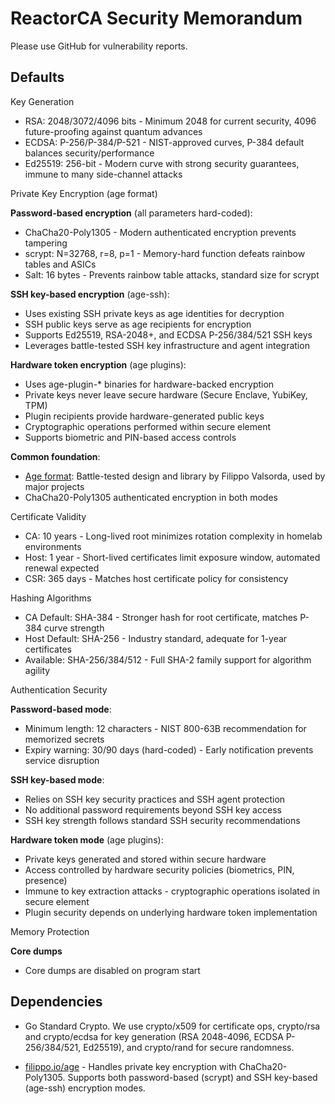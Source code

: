 # ReactorCA Security Memorandum

Please use GitHub for vulnerability reports.

## Defaults

Key Generation

- RSA: 2048/3072/4096 bits - Minimum 2048 for current security, 4096 future-proofing against quantum advances
- ECDSA: P-256/P-384/P-521 - NIST-approved curves, P-384 default balances security/performance
- Ed25519: 256-bit - Modern curve with strong security guarantees, immune to many side-channel attacks

Private Key Encryption (age format)

**Password-based encryption** (all parameters hard-coded):
- ChaCha20-Poly1305 - Modern authenticated encryption prevents tampering
- scrypt: N=32768, r=8, p=1 - Memory-hard function defeats rainbow tables and ASICs
- Salt: 16 bytes - Prevents rainbow table attacks, standard size for scrypt

**SSH key-based encryption** (age-ssh):
- Uses existing SSH private keys as age identities for decryption
- SSH public keys serve as age recipients for encryption
- Supports Ed25519, RSA-2048+, and ECDSA P-256/384/521 SSH keys
- Leverages battle-tested SSH key infrastructure and agent integration

**Hardware token encryption** (age plugins):
- Uses age-plugin-* binaries for hardware-backed encryption
- Private keys never leave secure hardware (Secure Enclave, YubiKey, TPM)
- Plugin recipients provide hardware-generated public keys
- Cryptographic operations performed within secure element
- Supports biometric and PIN-based access controls

**Common foundation**:
- [Age format](https://age-encryption.org/): Battle-tested design and library by Filippo Valsorda, used by major projects
- ChaCha20-Poly1305 authenticated encryption in both modes

Certificate Validity

- CA: 10 years - Long-lived root minimizes rotation complexity in homelab environments
- Host: 1 year - Short-lived certificates limit exposure window, automated renewal expected
- CSR: 365 days - Matches host certificate policy for consistency

Hashing Algorithms

- CA Default: SHA-384 - Stronger hash for root certificate, matches P-384 curve strength
- Host Default: SHA-256 - Industry standard, adequate for 1-year certificates
- Available: SHA-256/384/512 - Full SHA-2 family support for algorithm agility

Authentication Security

**Password-based mode**:
- Minimum length: 12 characters - NIST 800-63B recommendation for memorized secrets
- Expiry warning: 30/90 days (hard-coded) - Early notification prevents service disruption

**SSH key-based mode**:
- Relies on SSH key security practices and SSH agent protection
- No additional password requirements beyond SSH key access
- SSH key strength follows standard SSH security recommendations

**Hardware token mode** (age plugins):
- Private keys generated and stored within secure hardware
- Access controlled by hardware security policies (biometrics, PIN, presence)
- Immune to key extraction attacks - cryptographic operations isolated in secure element
- Plugin security depends on underlying hardware token implementation

Memory Protection

**Core dumps**
- Core dumps are disabled on program start

## Dependencies

- Go Standard Crypto. We use crypto/x509 for certificate ops, crypto/rsa and crypto/ecdsa for key generation (RSA 2048-4096, ECDSA P-256/384/521, Ed25519), and crypto/rand for secure randomness.

- [filippo.io/age](https://github.com/FiloSottile/age) - Handles private key encryption with ChaCha20-Poly1305. Supports both password-based (scrypt) and SSH key-based (age-ssh) encryption modes.
